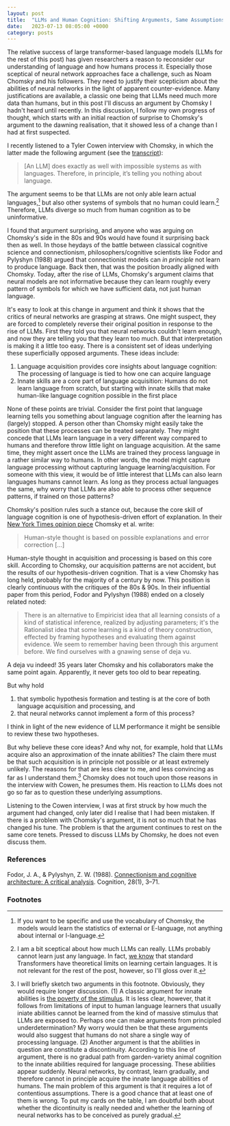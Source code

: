 ```yaml
---
layout: post
title:  "LLMs and Human Cognition: Shifting Arguments, Same Assumptions"
date:   2023-07-13 08:05:00 +0000
category: posts
---
```



The relative success of large transformer-based language models (LLMs for the rest of this post) has given researchers a reason to reconsider our understanding of language and how humans process it. Especially those sceptical of neural network approaches face a challenge, such as Noam Chomsky and his followers. They need to justify their scepticism about the abilities of neural networks in the light of apparent counter-evidence. Many justifications are available, a classic one being that LLMs need much more data than humans, but in this post I'll discuss an argument by Chomsky I hadn't heard until recently. In this discussion, I follow my own progress of thought, which starts with an initial reaction of surprise to Chomsky's argument to the dawning realisation, that it showed less of a change than I had at first suspected.

I recently listened to a Tyler Cowen interview with Chomsky, in which the latter made the following argument (see the [transcript](https://conversationswithtyler.com/episodes/noam-chomsky/)):

> [An LLM] does exactly as well with impossible systems as with languages. Therefore, in principle, it’s telling you nothing about language.

The argument seems to be that LLMs are not only able learn actual languages,[^1] but also other systems of symbols that no human could learn.[^2] Therefore, LLMs diverge so much from human cognition as to be uninformative.

I found that argument surprising, and anyone who was arguing on Chomsky's side in the 80s and 90s would have found it surprising back then as well. In those heydays of the battle between classical cognitive science and connectionism, philosophers/cognitive scientists like Fodor and Pylyshyn (1988) argued that connectionist models can _in principle_ not learn to produce language. Back then, that was the position broadly aligned with Chomsky. Today, after the rise of LLMs, Chomsky's argument claims that neural models are not informative because they can learn roughly every pattern of symbols for which we have sufficient data, not just human language.

It's easy to look at this change in argument and think it shows that the critics of neural networks are grasping at straws. One might suspect, they are forced to completely reverse their original position in response to the rise of LLMs. First they told you that neural networks couldn't learn enough, and now they are telling you that they learn too much. But that interpretation is making it a little too easy. There is a consistent set of ideas underlying these superficially opposed arguments. These ideas include:

1. Language acquisition provides core insights about language cognition: The processing of language is tied to how one can acquire language
2. Innate skills are a core part of language acquisition: Humans do not learn language from scratch, but starting with innate skills that make human-like language cognition possible in the first place
<!-- 3. Language and thought are deeply intertwined:[^X] -->
<!-- 4. Thought and language are systematic: Language users must have certain abilities together, e.g. be able to both think relation(a,b) and relation(b,a)[^Y] -->

None of these points are trivial. Consider the first point that language learning tells you something about language cognition after the learning has (largely) stopped. A person other than Chomsky might easily take the position that these processes can be treated separately. They might concede that LLMs learn language in a very different way compared to humans and therefore throw little light on language acquisition. At the same time, they might assert  once the LLMs are trained they process language in a rather similar way to humans. In other words, the model might capture language processing without capturing language learning/acquisition. For someone with this view, it would be of little interest that LLMs can also learn languages humans cannot learn. As long as they process actual languages the same, why worry that LLMs are also able to process other sequence patterns, if trained on those patterns?

Chomsky's position rules such a stance out, because the core skill of language cognition is one of hypothesis-driven effort of explanation. In their [New York Times opinion piece](https://www.nytimes.com/2023/03/08/opinion/noam-chomsky-chatgpt-ai.html) Chomsky et al. write:

> Human-style thought is based on possible explanations and error correction [...]

Human-style thought in acquisition and processing is based on this core skill. According to Chomsky, our acquisition patterns are not accident, but the results of our hypothesis-driven cognition. That is a view Chomsky has long held, probably for the majority of a century by now. This position is clearly continuous with the critiques of the 80s & 90s. In their influential paper from this period, Fodor and Pylyshyn (1988) ended on a closely related noted:

> There is an alternative to Empiricist idea that all learning consists of a kind of statistical inference, realized by adjusting parameters; it's the Rationalist idea that some learning is a kind of theory construction, effected by framing hypotheses and evaluating them against evidence. We seem to remember having been through this argument before. We find ourselves with a gnawing sense of deja vu.

A deja vu indeed! 35 years later Chomsky and his collaborators make the same point again. Apparently, it never gets too old to bear repeating.

But why hold
1. that symbolic hypothesis formation and testing is at the core of both language acquisition and processing, and
2. that neural networks cannot implement a form of this process?

I think in light of the new evidence of LLM performance it might be sensible to review these two hypotheses.

But why believe these core ideas? And why not, for example, hold that LLMs acquire also an approximation of the innate abilities? The claim there must be that such acquisition is in principle not possible or at least extremely unlikely. The reasons for that are less clear to me, and less convincing as far as I understand them.[^3] Chomsky does not touch upon those reasons in the interview with Cowen, he presumes them. His reaction to LLMs does not go so far as to question these underlying assumptions.

Listening to the Cowen interview, I was at first struck by how much the argument had changed, only later did I realise that I had been mistaken. If there is a problem with Chomsky's argument, it is not so much that he has changed his tune. The problem is that the argument continues to rest on the same core tenets. Pressed to discuss LLMs by Chomsky, he does not even discuss them.


### References

Fodor, J. A., & Pylyshyn, Z. W. (1988). [Connectionism and cognitive architecture: A critical analysis](https://doi.org/10.1016/0010-0277(88)90031-5). Cognition, 28(1), 3–71.

### Footnotes

[^1]: If you want to be specific and use the vocabulary of Chomsky, the models would learn the statistics of external or E-language, not anything about internal or I-language.

[^2]: I am a bit sceptical about how much LLMs can really. LLMs probably cannot learn just any language. In fact, [we know](https://direct.mit.edu/tacl/article/doi/10.1162/tacl_a_00306/43545/Theoretical-Limitations-of-Self-Attention-in) that standard Transformers have theoretical limits on learning certain languages. It is not relevant for the rest of the post, however, so I'll gloss over it.

<!-- [^X]: Chomsky makes this point himself at another point in the interview.: "Thought is what is generated by language. Language generates thought. They’re intimately related, if not indistinguishable." -->

<!-- [^Y]: This claim gets qualified by the norious competence vs. performance distincation, another complication I will gloss over. -->

[^3]: I will briefly sketch two arguments in this footnote. Obviously, they would require longer discussion. (1) A classic argument for innate abilities is [the poverty of the stimulus](https://plato.stanford.edu/entries/innateness-language). It is less clear, however, that it follows from limitations of input to human language learners that usually iniate abilities cannot be learned from the kind of massive stimulus that LLMs are exposed to. Perhaps one can make arguments from principled underdetermination? My worry would then be that these arguments would also suggest that humans do not share a single way of processing language. (2) Another argument is that the abilities in question are constitute a discontinuity. According to this line of argument, there is no gradual path from garden-variety animal cognition to the innate abilities required for language processing. These abilities appear suddenly. Neural networks, by contrast, learn gradually, and therefore cannot in principle acquire the innate language abilities of humans. The main problem of this argument is that it requires a lot of contentious assumptions. There is a good chance that at least one of them is wrong. To put my cards on the table, I am doubtful both about whether the dicontinuity is really needed and whether the learning of neural networks has to be conceived as purely gradual.
